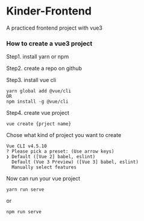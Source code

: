 # Kinder-Frontend
A practiced frontend project with vue3

### How to create a vue3 project
Step1. install yarn or npm 

Step2. create a repo on github

Step3. install vue cli
```
yarn global add @vue/cli
OR
npm install -g @vue/cli
```
Step4. create vue project
```
vue create {prject name}
```
Chose what kind of project you want to create
```
Vue CLI v4.5.10
? Please pick a preset: (Use arrow keys)
❯ Default ([Vue 2] babel, eslint)
  Default (Vue 3 Preview) ([Vue 3] babel, eslint)
  Manually select features
```

Now can run your vue project
```
yarn run serve
```
or
```
npm run serve
```
